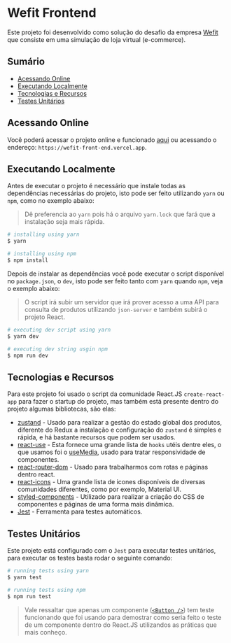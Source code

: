 # Wefit Frontend

Este projeto foi desenvolvido como solução do desafio da empresa [Wefit](https://wefit.com.br/) que consiste em uma simulação de loja virtual (e-commerce).

## Sumário

- [Acessando Online](#acessando-online)
- [Executando Localmente](#executando-localmente)
- [Tecnologias e Recursos](#tecnologias-e-recursos)
- [Testes Unitários](#testes-unitários)

## Acessando Online

Você poderá acessar o projeto online e funcionado [aqui](https://wefit-front-end.vercel.app) ou acessando o endereço: `https://wefit-front-end.vercel.app`.

## Executando Localmente

Antes de executar o projeto é necessário que instale todas as dependências necessárias do projeto, isto pode ser feito utilizando `yarn` ou `npm`, como no exemplo abaixo:

> Dê preferencia ao `yarn` pois há o arquivo `yarn.lock` que fará que a instalação seja mais rápida.

```sh
# installing using yarn
$ yarn

# installing using npm
$ npm install
```

Depois de instalar as dependências você pode executar o script disponível no `package.json`, o `dev`, isto pode ser feito tanto com `yarn` quando `npm`, veja o exemplo abaixo:

> O script irá subir um servidor que irá prover acesso a uma API para consulta de produtos utilizando `json-server` e também subirá o projeto React.

```sh
# executing dev script using yarn
$ yarn dev

# executing dev string usgin npm
$ npm run dev
```

## Tecnologias e Recursos

Para este projeto foi usado o script da comunidade React.JS `create-react-app` para fazer o startup do projeto, mas também está presente dentro do projeto algumas bibliotecas, são elas:

- [zustand](https://github.com/pmndrs/zustand) - Usado para realizar a gestão do estado global dos produtos, diferente do Redux a instalação e configuração do `zustand` é simples e rápida, e há bastante recursos que podem ser usados.
- [react-use](https://github.com/streamich/react-use) - Esta fornece uma grande lista de `hooks` utéis dentre eles, o que usamos foi o [useMedia](https://github.com/streamich/react-use/blob/master/docs/useMedia.md), usado para tratar responsividade de componentes.
- [react-router-dom](https://reactrouter.com/) - Usado para trabalharmos com rotas e páginas dentro react.
- [react-icons](https://react-icons.github.io/) - Uma grande lista de icones disponíveis de diversas comunidades diferentes, como por exemplo, Material UI.
- [styled-components](https://styled-components.com/) - Utilizado para realizar a criação do CSS de componentes e páginas de uma forma mais dinâmica.
- [Jest](https://jestjs.io) - Ferramenta para testes automáticos.

## Testes Unitários

Este projeto está configurado com o `Jest` para executar testes unitários, para executar os testes basta rodar o seguinte comando:

```sh
# running tests using yarn
$ yarn test

# running tests using npm
$ npm run test
```

> Vale ressaltar que apenas um componente ([`<Button />`](src/components/Button/Button.test.tsx)) tem teste funcionando que foi usando para demostrar como seria feito o teste de um componente dentro do React.JS utilizandos as práticas que mais conheço.